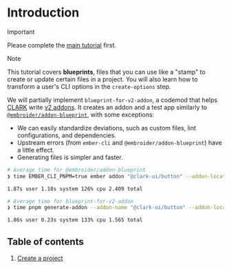 # Introduction

> [!IMPORTANT]
> Please complete the [main tutorial](../ember-codemod-rename-test-modules/00-introduction.md) first.

> [!NOTE]
> This tutorial covers **blueprints**, files that you can use like a "stamp" to create or update certain files in a project. You will also learn how to transform a user's CLI options in the `create-options` step.

We will partially implement `blueprint-for-v2-addon`, a codemod that helps [CLARK](https://www.clark.io/) write [v2 addons](https://rfcs.emberjs.com/id/0507-embroider-v2-package-format/). It creates an addon and a test app similarly to [`@embroider/addon-blueprint`](https://github.com/embroider-build/addon-blueprint), with some exceptions:

- We can easily standardize deviations, such as custom files, lint configurations, and dependencies.
- Upstream errors (from `ember-cli` and `@embroider/addon-blueprint`) have a little effect. 
- Generating files is simpler and faster.

```sh
# Average time for @embroider/addon-blueprint
❯ time EMBER_CLI_PNPM=true ember addon "@clark-ui/button" --addon-location "ui/button" --blueprint "@embroider/addon-blueprint" --pnpm --skip-npm --typescript

1.87s user 1.18s system 126% cpu 2.409 total
```

```sh
# Average time for blueprint-for-v2-addon
❯ time pnpm generate-addon --addon-name "@clark-ui/button" --addon-location "ui/button"

1.86s user 0.23s system 133% cpu 1.565 total
```


## Table of contents

1. [Create a project](./01-create-a-project.md)
